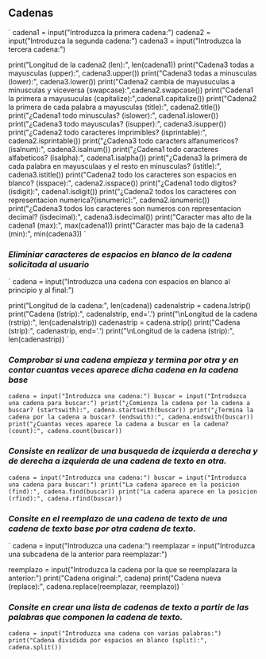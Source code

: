 ## **Cadenas**

`
cadena1 = input("Introduzca la primera cadena:")
cadena2 = input("Introduzca la segunda cadena:")
cadena3 = input("Introduzca la tercera cadena:")

print("Longitud de la cadena2 (len):", len(cadena1))
print("Cadena3 todas a mayusculas (upper):", cadena3.upper())
print("Cadena3 todas a minusculas (lower):", cadena3.lower())
print("Cadena2 cambia de mayusuculas a minusculas y viceversa (swapcase):",cadena2.swapcase())
print("Cadena1 la primera a mayusuculas (capitalize):",cadena1.capitalize())
print("Cadena2 la primera de cada palabra a mayusculas (title):", cadena2.title())
print("¿Cadena1 todo minusculas? (islower):", cadena1.islower())
print("¿Cadena3 todo mayusculas? (isupper):", cadena3.isupper())
print("¿Cadena2 todo caracteres imprimibles? (isprintable):", cadena2.isprintable())
print("¿Cadena3 todo caracters alfanumericos? (isalnum):", cadena3.isalnum())
print("¿Cadena1 todo caracteres alfabeticos? (isalpha):", cadena1.isalpha())
print("¿Cadena3 la primera de cada palabra en mayusculaas y el resto en minusculas? (istitle):", cadena3.istitle())
print("Cadena2 todo los caracteres son espacios en blanco? (isspace):", cadena2.isspace())
print("¿Cadena1 todo digitos? (isdigit):", cadena1.isdigit())
print("¿Cadena2 todos los caracteres con representacion numerica?(isnumeric):", cadena2.isnumeric())
print("¿Cadena3 todos los caracteres son numeros con representacion decimal? (isdecimal):", cadena3.isdecimal())
print("Caracter mas alto de la cadena1 (max):", max(cadena1))
print("Caracter mas bajo de la cadena3 (min):", min(cadena3))
`

### *Eliminiar caracteres de espacios en blanco de la cadena solicitada al usuario*

`
cadena = input("Introduzca una cadena con espacios en blanco al principio y al final:")

print("Longitud de la cadena:", len(cadena))
cadenalstrip = cadena.lstrip()
print("Cadena (lstrip):", cadenalstrip, end='.')
print("\nLongitud de la cadena (rstrip):", len(cadenalstrip))
cadenastrip = cadena.strip()
print("Cadena (strip):", cadenastrip, end='.')
print("\nLongitud de la cadena (strip):", len(cadenastrip))
`

### *Comprobar si una cadena empieza y termina por otra y en contar cuantas veces aparece dicha cadena en la cadena base*

`
cadena = input("Introduzca una cadena:")
buscar = input("Introduzca una cadena para buscar:")
print("¿Comienza la cadena por la cadena a buscar? (startswith):", cadena.startswith(buscar))
print("¿Termina la cadena por la cadena a buscar? (endswith):", cadena.endswith(buscar))
print("¿Cuantas veces aparece la cadena a buscar en la cadena? (count):", cadena.count(buscar))
`

### *Consiste en realizar de una busqueda de izquierda a derecha y de derecha a izquierda de una cadena de texto en otra.*

`
cadena = input("Introduzca una cadena:")
buscar = input("Introduzca una cadena para buscar:")
print("La cadena aparece en la posicion (find):", cadena.find(buscar))
print("La cadena aparece en la posicion (rfind):", cadena.rfind(buscar))
`

### *Consite en el reemplazo de una cadena de texto de una cadena de texto base por otra cadena de texto.*

`
cadena = input("Introduzca una cadena:")
reemplazar = input("Introduzca una subcadena de la anterior para reemplazar:")

reemplazo = input("Introduzca la cadena por la que se reemplazara la anterior:")
print("Cadena original:", cadena)
print("Cadena nueva (replace):", cadena.replace(reemplazar, reemplazo))
`

### *Consite en crear una lista de cadenas de texto a partir de las palabras que componen la cadena de texto.*

`
cadena = input("Introduzca una cadena con varias palabras:")
print("Cadena dividida por espacios en blanco (split):", cadena.split())
`
